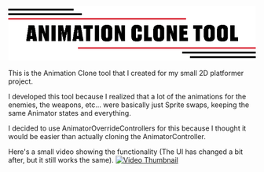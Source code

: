<p><img src="../docs/clone_animation_tool.png"></p>
This is the Animation Clone tool that I created for my small 2D platformer project.

I developed this tool because I realized that a lot of the animations for the enemies, the weapons, etc... were basically just Sprite swaps, keeping the same Animator states and everything.

I decided to use AnimatorOverrideControllers for this because I thought it would be easier than actually cloning the AnimatorController.

Here's a small video showing the functionality (The UI has changed a bit after, but it still works the same).
[![Video Thumbnail](http://img.youtube.com/vi/1phu1E7cC6U/0.jpg)](http://www.youtube.com/watch?v=1phu1E7cC6U " Unity | Clone Animation Editor Tool Demo")
